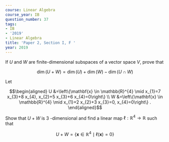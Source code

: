 ```yaml
---
course: Linear Algebra
course_year: IB
question_number: 37
tags:
- IB
- '2019'
- Linear Algebra
title: 'Paper 2, Section I, F '
year: 2019
---
```




If $U$ and $W$ are finite-dimensional subspaces of a vector space $V$, prove that

$$\operatorname{dim}(U+W)=\operatorname{dim}(U)+\operatorname{dim}(W)-\operatorname{dim}(U \cap W)$$

Let

$$\begin{aligned}
U &=\left\{\mathbf{x} \in \mathbb{R}^{4} \mid x_{1}=7 x_{3}+8 x_{4}, x_{2}+5 x_{3}+6 x_{4}=0\right\} \\
W &=\left\{\mathbf{x} \in \mathbb{R}^{4} \mid x_{1}+2 x_{2}+3 x_{3}=0, x_{4}=0\right\} .
\end{aligned}$$

Show that $U+W$ is 3 -dimensional and find a linear map $\ell: \mathbb{R}^{4} \rightarrow \mathbb{R}$ such that

$$U+W=\left\{\mathbf{x} \in \mathbb{R}^{4} \mid \ell(\mathbf{x})=0\right\}$$